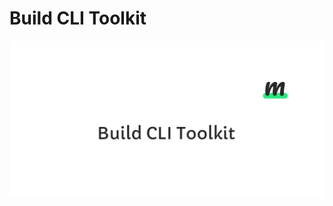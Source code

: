 # Build CLI Toolkit

![Preview](https://raw.githubusercontent.com/murus-app/build-cli/main/preview.png)
